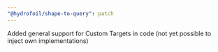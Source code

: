 ```yaml
---
"@hydrofoil/shape-to-query": patch
---
```


Added general support for Custom Targets in code (not yet possible to inject own implementations)
